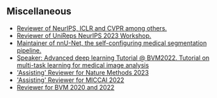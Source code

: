 ## Miscellaneous

<ul style="margin:0 0 5px;">
  <li><a href="https://unireps.org"><autocolor>Reviewer of NeurIPS, ICLR and CVPR among others.</autocolor></a></li>
  <li><a href="https://unireps.org"><autocolor>Reviewer of UniReps NeurIPS 2023 Workshop.</autocolor></a></li>
  <li><a href="https://github.com/MIC-DKFZ/nnUNet"><autocolor>Maintainer of nnU-Net, the self-configuring medical segmentation pipeline.</autocolor></a></li>
  <li><a href="https://www.bvm-workshop.org/programm/tutorials-bvm2022/"><autocolor>Speaker: Advanced deep learning Tutorial @ BVM2022. Tutorial on multi-task learning for medical image analysis</autocolor></a></li>
  <li><a href="https://www.nature.com/nmeth/"><autocolor>'Assisting' Reviewer for Nature Methods 2023</autocolor></a></li>
  <li><a href="https://conferences.miccai.org/2022/en/"><autocolor>'Assisting' Reviewer for MICCAI 2022</autocolor></a></li>
  <li><a href="https://www.bvm-workshop.org/archiv/bvm-2022/"><autocolor>Reviewer for BVM 2020 and 2022  </autocolor></a></li>
</ul>
